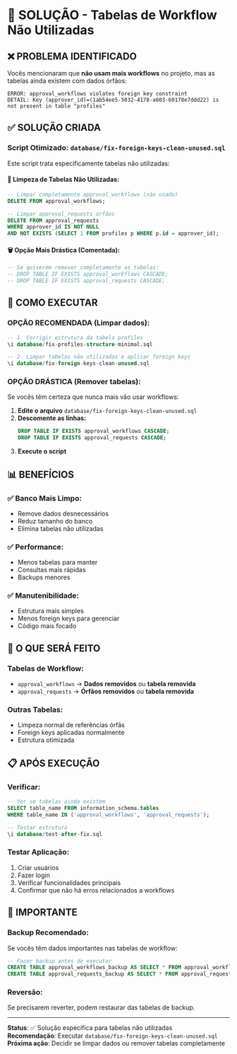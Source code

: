 # 🧹 SOLUÇÃO - Tabelas de Workflow Não Utilizadas

## ❌ PROBLEMA IDENTIFICADO

Vocês mencionaram que **não usam mais workflows** no projeto, mas as tabelas ainda existem com dados órfãos:

```
ERROR: approval_workflows violates foreign key constraint
DETAIL: Key (approver_id)=(1ab54ee5-5032-4178-a603-60178e7ddd22) is not present in table "profiles"
```

## ✅ SOLUÇÃO CRIADA

### **Script Otimizado**: `database/fix-foreign-keys-clean-unused.sql`

Este script trata especificamente tabelas não utilizadas:

#### **🧹 Limpeza de Tabelas Não Utilizadas:**
```sql
-- Limpar completamente approval_workflows (não usado)
DELETE FROM approval_workflows;

-- Limpar approval_requests órfãos
DELETE FROM approval_requests 
WHERE approver_id IS NOT NULL 
AND NOT EXISTS (SELECT 1 FROM profiles p WHERE p.id = approver_id);
```

#### **🗑️ Opção Mais Drástica (Comentada):**
```sql
-- Se quiserem remover completamente as tabelas:
-- DROP TABLE IF EXISTS approval_workflows CASCADE;
-- DROP TABLE IF EXISTS approval_requests CASCADE;
```

## 🚀 COMO EXECUTAR

### **OPÇÃO RECOMENDADA (Limpar dados):**
```sql
-- 1. Corrigir estrutura da tabela profiles
\i database/fix-profiles-structure-minimal.sql

-- 2. Limpar tabelas não utilizadas e aplicar foreign keys
\i database/fix-foreign-keys-clean-unused.sql
```

### **OPÇÃO DRÁSTICA (Remover tabelas):**
Se vocês têm certeza que nunca mais vão usar workflows:

1. **Edite o arquivo** `database/fix-foreign-keys-clean-unused.sql`
2. **Descomente as linhas:**
   ```sql
   DROP TABLE IF EXISTS approval_workflows CASCADE;
   DROP TABLE IF EXISTS approval_requests CASCADE;
   ```
3. **Execute o script**

## 📊 BENEFÍCIOS

### ✅ **Banco Mais Limpo:**
- Remove dados desnecessários
- Reduz tamanho do banco
- Elimina tabelas não utilizadas

### ✅ **Performance:**
- Menos tabelas para manter
- Consultas mais rápidas
- Backups menores

### ✅ **Manutenibilidade:**
- Estrutura mais simples
- Menos foreign keys para gerenciar
- Código mais focado

## 🎯 O QUE SERÁ FEITO

### **Tabelas de Workflow:**
- `approval_workflows` → **Dados removidos** ou **tabela removida**
- `approval_requests` → **Órfãos removidos** ou **tabela removida**

### **Outras Tabelas:**
- Limpeza normal de referências órfãs
- Foreign keys aplicadas normalmente
- Estrutura otimizada

## 📋 APÓS EXECUÇÃO

### **Verificar:**
```sql
-- Ver se tabelas ainda existem
SELECT table_name FROM information_schema.tables 
WHERE table_name IN ('approval_workflows', 'approval_requests');

-- Testar estrutura
\i database/test-after-fix.sql
```

### **Testar Aplicação:**
1. Criar usuários
2. Fazer login
3. Verificar funcionalidades principais
4. Confirmar que não há erros relacionados a workflows

## 🚨 IMPORTANTE

### **Backup Recomendado:**
Se vocês têm dados importantes nas tabelas de workflow:
```sql
-- Fazer backup antes de executar
CREATE TABLE approval_workflows_backup AS SELECT * FROM approval_workflows;
CREATE TABLE approval_requests_backup AS SELECT * FROM approval_requests;
```

### **Reversão:**
Se precisarem reverter, podem restaurar das tabelas de backup.

---

**Status**: ✅ Solução específica para tabelas não utilizadas  
**Recomendação**: Executar `database/fix-foreign-keys-clean-unused.sql`  
**Próxima ação**: Decidir se limpar dados ou remover tabelas completamente